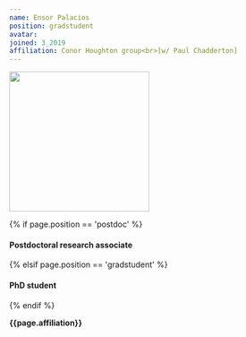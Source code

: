 ```yaml
---
name: Ensor Palacios
position: gradstudent
avatar: 
joined: 3_2019
affiliation: Conor Houghton group<br>[w/ Paul Chadderton]
---
```


<img width="250" src="{{site.baseurl}}/images/people/{{page.avatar}}" data-action="zoom">

 {% if page.position == 'postdoc' %}
<h4>Postdoctoral research associate</h4>
 {% elsif page.position == 'gradstudent' %}
<h4>PhD student</h4>
 {% endif %}

<b>{{page.affiliation}}</b>